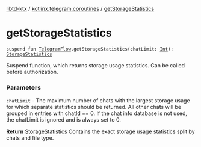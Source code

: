 [libtd-ktx](../index.md) / [kotlinx.telegram.coroutines](index.md) / [getStorageStatistics](./get-storage-statistics.md)

# getStorageStatistics

`suspend fun `[`TelegramFlow`](../kotlinx.telegram.core/-telegram-flow/index.md)`.getStorageStatistics(chatLimit: `[`Int`](https://kotlinlang.org/api/latest/jvm/stdlib/kotlin/-int/index.html)`): `[`StorageStatistics`](https://tdlibx.github.io/td/docs/org/drinkless/td/libcore/telegram/TdApi/StorageStatistics.html)

Suspend function, which returns storage usage statistics. Can be called before authorization.

### Parameters

`chatLimit` - The maximum number of chats with the largest storage usage for which separate
statistics should be returned. All other chats will be grouped in entries with chatId == 0. If the
chat info database is not used, the chatLimit is ignored and is always set to 0.

**Return**
[StorageStatistics](https://tdlibx.github.io/td/docs/org/drinkless/td/libcore/telegram/TdApi/StorageStatistics.html) Contains the exact storage usage statistics split by chats and file
type.

